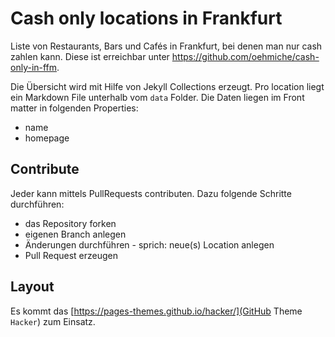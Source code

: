 # Cash only locations in Frankfurt
Liste von Restaurants, Bars und Cafés in Frankfurt, bei denen man nur cash zahlen kann.
Diese ist erreichbar unter https://github.com/oehmiche/cash-only-in-ffm.

Die Übersicht wird mit Hilfe von Jekyll Collections erzeugt. Pro location liegt ein Markdown File unterhalb vom `data` Folder. Die Daten liegen im Front matter in folgenden Properties:
- name
- homepage

## Contribute
Jeder kann mittels PullRequests contributen.
Dazu folgende Schritte durchführen:
- das Repository forken
- eigenen Branch anlegen
- Änderungen durchführen - sprich: neue(s) Location anlegen
- Pull Request erzeugen

## Layout
Es kommt das [https://pages-themes.github.io/hacker/](GitHub Theme `Hacker`) zum Einsatz.
